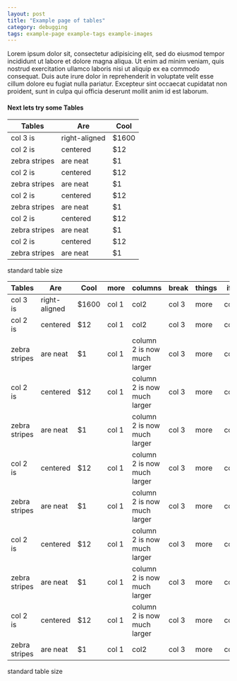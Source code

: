 ```yaml
---
layout: post
title: "Example page of tables"
category: debugging
tags: example-page example-tags example-images
---
```


Lorem ipsum dolor sit, consectetur adipisicing elit, sed do eiusmod
tempor incididunt ut labore et dolore magna aliqua. Ut enim ad minim
veniam, quis nostrud exercitation ullamco laboris nisi ut aliquip ex
ea commodo consequat. Duis aute irure dolor in reprehenderit in voluptate
velit esse cillum dolore eu fugiat nulla pariatur. Excepteur sint occaecat
cupidatat non proident, sunt in culpa qui officia deserunt mollit anim
id est laborum.


#### Next lets try some Tables

| Tables        | Are           | Cool  |
| ------------- |-------------|-----|
| col 3 is      |right-aligned| $1600 |
| col 2 is      |centered     |   $12 |
| zebra stripes | are neat    |    $1 |
| col 2 is      |centered     |   $12 |
| zebra stripes | are neat    |    $1 |
| col 2 is      |centered     |   $12 |
| zebra stripes | are neat    |    $1 |
| col 2 is      |centered     |   $12 |
| zebra stripes | are neat    |    $1 |
| col 2 is      |centered     |   $12 |
| zebra stripes | are neat    |    $1 |

<figcaption>standard table size </figcaption>


<div class=".big-table" markdown="block">

| Tables        | Are           | Cool  | more | columns | break | things | if | taken | too | far |
| ------------- |-------------|-----|---|---|---|---|---|---|---|---|
| col 3 is      |right-aligned| $1600 | col 1| col2|col 3|more|col|makes|a|mess|
| col 2 is      |centered     |   $12 |col 1| col2|col 3|more|col|makes|a|mess|
| zebra stripes | are neat    |    $1 |col 1| column 2 is now much larger|col 3|more|col|makes|a|mess|
| col 2 is      |centered     |   $12 |col 1| column 2 is now much larger|col 3|more|col|makes|a|mess|
| zebra stripes | are neat    |    $1 |col 1| column 2 is now much larger|col 3|more|col|makes|a|mess|
| col 2 is      |centered     |   $12 |col 1| column 2 is now much larger|col 3|more|col|makes|a|mess|
| zebra stripes | are neat    |    $1 |col 1| column 2 is now much larger|col 3|more|col|makes|a|mess|
| col 2 is      |centered     |   $12 |col 1| column 2 is now much larger|col 3|more|col|makes|a|mess|
| zebra stripes | are neat    |    $1 |col 1| column 2 is now much larger|col 3|more|col|makes|a|mess|
| col 2 is      |centered     |   $12 |col 1| column 2 is now much larger|col 3|more|col|makes|a|mess|
| zebra stripes | are neat    |    $1 |col 1| col2|col 3|more|col|makes|a|mess|

</div>
<figcaption>standard table size </figcaption>
